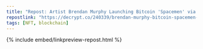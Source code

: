 ```yaml
---
title: "Repost: Artist Brendan Murphy Launching Bitcoin 'Spacemen' via Ordinals - Decrypt"
repostlink: "https://decrypt.co/240339/brendan-murphy-bitcoin-spacemen-ordinals"
tags: [NFT, blockchain]
---
```


{% include embed/linkpreview-repost.html %}

